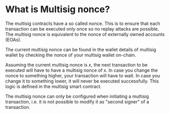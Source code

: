 # What is Multisig nonce?

The multisig contracts have a so called nonce. This is to ensure that each transaction can be executed only once so no replay attacks are possible. The multisig nonce is equivalent to the nonce of externally owned accounts (EOAs).

The current multisig nonce can be found in the wallet details of multisig wallet by checking the nonce of your multisig wallet on-chain.

Assuming the current multisig nonce is x, the next transaction to be executed will have to have a multisig nonce of x. In case you change the nonce to something higher, your transaction will have to wait. In case you change it to something lower, it will never be executed successfully. This logic is defined in the multisig smart contract.

The multisig nonce can only be configured when initiating a multisig transaction, i.e. it is not possible to modify it as "second signer" of a transaction.
